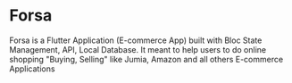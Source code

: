 # Forsa

Forsa is a Flutter Application (E-commerce App) built with Bloc State Management, API, Local Database. It meant to help users to do online shopping "Buying, Selling" like Jumia, Amazon and all others E-commerce Applications
